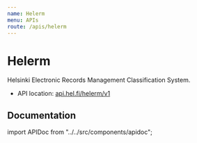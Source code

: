 ```yaml
---
name: Helerm
menu: APIs
route: /apis/helerm
---
```


# Helerm

Helsinki Electronic Records Management Classification System.

* API location: [api.hel.fi/helerm/v1](https://api.hel.fi/helerm/v1)

## Documentation

import APIDoc from "../../src/components/apidoc";

<APIDoc doc="https://raw.githubusercontent.com/City-of-Helsinki/helerm/master/openapi.yaml" />
